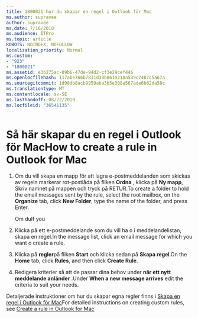 ```yaml
---
title: 1800021 hur du skapar en regel i Outlook för Mac
ms.author: supravee
author: supravee
ms.date: 7/16/2018
ms.audience: ITPro
ms.topic: article
ROBOTS: NOINDEX, NOFOLLOW
localization_priority: Normal
ms.custom:
- "923"
- "1800021"
ms.assetid: e3b275ac-09b6-47de-94d2-cf3e29cef446
ms.openlocfilehash: 117abe766b7831d38b861a218a539c7487c5a67a
ms.sourcegitcommit: 1d98db8acb9959aba3b5e308a567ade6b62da56c
ms.translationtype: MT
ms.contentlocale: sv-SE
ms.lasthandoff: 08/22/2019
ms.locfileid: "36541135"
---
```

# <a name="how-to-create-a-rule-in-outlook-for-mac"></a><span data-ttu-id="42582-102">Så här skapar du en regel i Outlook för Mac</span><span class="sxs-lookup"><span data-stu-id="42582-102">How to create a rule in Outlook for Mac</span></span>

1. <span data-ttu-id="42582-103">Om du vill skapa en mapp för att lagra e-postmeddelanden som skickas av regeln markerar rot-postlåda på fliken **Ordna** , klicka på **Ny mapp**, Skriv namnet på mappen och tryck på RETUR.</span><span class="sxs-lookup"><span data-stu-id="42582-103">To create a folder to hold the email messages sent by the rule, select the root mailbox, on the **Organize** tab, click **New Folder**, type the name of the folder, and press Enter.</span></span>

    <span data-ttu-id="42582-104">Om du</span><span class="sxs-lookup"><span data-stu-id="42582-104">If you</span></span> 

2. <span data-ttu-id="42582-105">Klicka på ett e-postmeddelande som du vill ha o i meddelandelistan, skapa en regel.</span><span class="sxs-lookup"><span data-stu-id="42582-105">In the message list, click an email message for which you want o create a rule.</span></span>

3. <span data-ttu-id="42582-106">Klicka på **regler**på fliken **Start** och klicka sedan på **Skapa regel**.</span><span class="sxs-lookup"><span data-stu-id="42582-106">On the **Home** tab, click **Rules**, and then click **Create Rule**.</span></span>

4. <span data-ttu-id="42582-107">Redigera kriterier så att de passar dina behov under **när ett nytt meddelande anländer** .</span><span class="sxs-lookup"><span data-stu-id="42582-107">Under **When a new message arrives** edit the criteria to suit your needs.</span></span> 

<span data-ttu-id="42582-108">Detaljerade instruktioner om hur du skapar egna regler finns i [Skapa en regel i Outlook för Mac](https://aka.ms/AA1uy0v)</span><span class="sxs-lookup"><span data-stu-id="42582-108">For detailed instructions on creating custom rules, see [Create a rule in Outlook for Mac](https://aka.ms/AA1uy0v)</span></span>
  